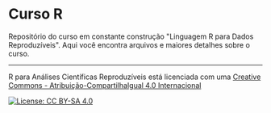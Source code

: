 # Curso R
Repositório do curso em constante construção "Linguagem R para Dados Reproduzíveis". Aqui você encontra arquivos e maiores detalhes sobre o curso.

_ _ _ _

R para Análises Científicas Reproduzíveis está licenciada com uma <a rel="license" href="http://creativecommons.org/licenses/by-sa/4.0/">Creative Commons - Atribuição-CompartilhaIgual 4.0 Internacional</a>

[![License: CC BY-SA 4.0](https://img.shields.io/badge/License-CC%20BY--SA%204.0-lightgrey.svg)](https://creativecommons.org/licenses/by-sa/4.0/)
